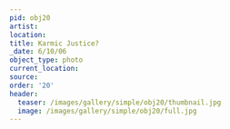 ```yaml
---
pid: obj20
artist:
location:
title: Karmic Justice?
_date: 6/10/06
object_type: photo
current_location:
source:
order: '20'
header:
  teaser: /images/gallery/simple/obj20/thumbnail.jpg
  image: /images/gallery/simple/obj20/full.jpg
---
```

